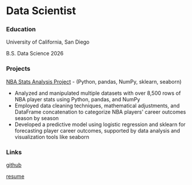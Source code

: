 # Data Scientist

### Education
University of California, San Diego

B.S. Data Science 2026

### Projects
[NBA Stats Analysis Project](https://github.com/danielbirman28/NBA_Stats_Analysis_Project) - (Python, pandas, NumPy, sklearn, seaborn)
- Analyzed and manipulated multiple datasets with over 8,500 rows of NBA player stats using Python, pandas, and NumPy
- Employed data cleaning techniques, mathematical adjustments, and DataFrame concatenation to categorize NBA players' career outcomes season by season
- Developed a predictive model using logistic regression and sklearn for forecasting player career outcomes, supported by data analysis and visualization tools like seaborn

### Links
[github](https://github.com/danielbirman28)

[resume](https://docs.google.com/document/d/113q53QnoPq2EzEXJj2FVPxVrnrm9setfLbE5BVbI3Zo/edit?usp=sharing)
